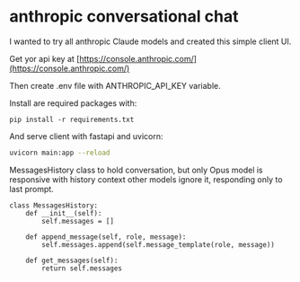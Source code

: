 # anthropic conversational chat

I wanted to try all anthropic Claude models and created this simple client UI.

Get yor api key at [https://console.anthropic.com/](https://console.anthropic.com/)

Then create .env file with ANTHROPIC_API_KEY variable.

Install are required packages with:
```
pip install -r requirements.txt 
```
And serve client with fastapi and uvicorn:
```bash
uvicorn main:app --reload
```

MessagesHistory class to hold conversation, but only Opus model is responsive with history context other models ignore it, responding only to last prompt.

```
class MessagesHistory:
    def __init__(self):
        self.messages = []

    def append_message(self, role, message):
        self.messages.append(self.message_template(role, message))

    def get_messages(self):
        return self.messages
```